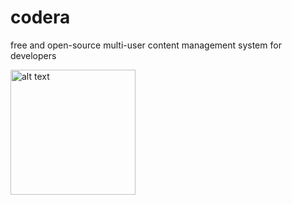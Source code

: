# codera

free and open-source multi-user content management system for developers

<img src="https://raw.githubusercontent.com/spaghettic0der/codera/images/icons/Codera-Logo-transparent.png " alt="alt text" width="200" height="200">

